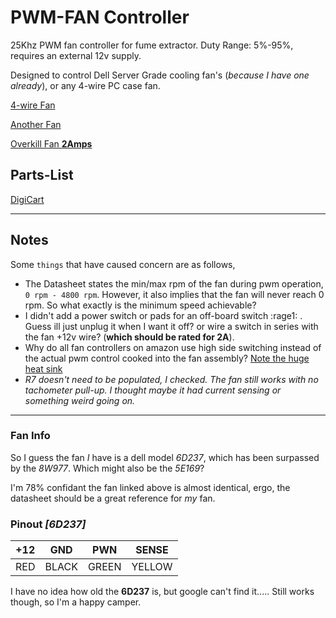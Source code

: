 
# PWM-FAN Controller

25Khz PWM fan controller for fume extractor. Duty Range: 5%-95%, requires an external 12v supply.

Designed to control Dell Server Grade cooling fan's (*because I have one already*), or any 4-wire PC case fan.

[4-wire Fan](https://www.digikey.com/short/5pwf955c)

[Another Fan](https://www.newegg.com/p/1YF-00B0-00V81)

[Overkill Fan **2Amps**](https://www.amazon.com/Wathai-5300rpm-Airflow-Brushless-Cooling/dp/B07SGWNV5J)

## Parts-List
[DigiCart](https://www.digikey.com/short/1bbnzr3q)

___
## Notes

Some ```things``` that have caused concern are as follows,

- The Datasheet states the min/max rpm of the fan during pwm operation, ```0 rpm - 4800 rpm```. However, it also implies that the fan will never reach 0 rpm. So what exactly is the minimum speed achievable?
- I didn't add a power switch or pads for an off-board switch :rage1: . Guess ill just unplug it when I want it off? or wire a switch in series with the fan +12v wire? (**which should be rated for 2A**).
- Why do all fan controllers on amazon use high side switching instead of the actual pwm control cooked into the fan assembly? [Note the huge heat sink](https://www.amazon.com/LEDMOMO-1203BB-Controller-Adjustable-Reversible/dp/B07BLWXXQC)
- *R7 doesn't need to be populated, I checked. The fan still works with no tachometer pull-up. I thought maybe it had current sensing or something weird going on.*

---
### Fan Info

So I guess the fan *I* have is a dell model *6D237*, which has been surpassed by the *8W977*. Which might also be the *5E169*?

 I'm 78% confidant the fan linked above is almost identical, ergo, the datasheet should be a great reference for *my* fan.

### Pinout *[6D237]*
| +12 |   GND |   PWN |  SENSE |
|-----|-------|-------|--------|
| RED | BLACK | GREEN | YELLOW |

I have no idea how old the **6D237** is, but google can't find it..... Still works though, so I'm a happy camper.





